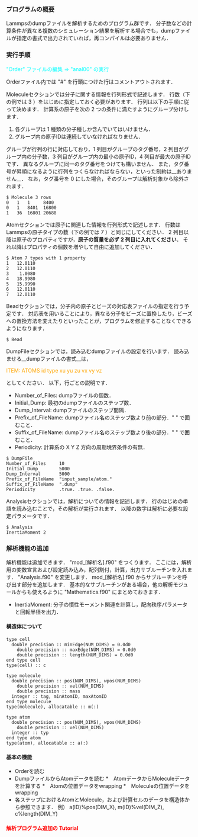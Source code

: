 <!-- このファイルは Markdown 記法で書かれています -->

### プログラムの概要

Lammpsのdumpファイルを解析するためのプログラム群です．
分子数などの計算条件が異なる複数のシミュレーション結果を解析する場合でも，dumpファイルが指定の書式で出力されていれば，再コンパイルは必要ありません．

### 実行手順

<Font color="aqua"> "Order" ファイルの編集 => "anal00" の実行 </font>

Orderファイル内では "\#" を行頭につけた行はコメントアウトされます．

Moleculeセクションでは分子に関する情報を行列形式で記述します．
行数（下の例では 3 ）をはじめに指定しておく必要があります．
行列は以下の手順に従って決めます．
計算系の原子を次の 2 つの条件に満たすようにグループ分けします．

1. 各グループは 1 種類の分子種しか含んでいてはいけません．
2. グループ内の原子IDは連続していなければなりません．

グループが行列の行に対応しており，1 列目がグループのタグ番号，2 列目がグループ内の分子数，3 列目がグループ内の最小の原子ID，4 列目が最大の原子IDです．
異なるグループに同一のタグ番号をつけても構いません．
また，タグ番号が昇順になるように行列をつくらなければならない，といった制約は__ありません__．
なお，タグ番号を 0 にした場合，そのグループは解析対象から除外されます．

```
$ Molecule 3 rows
0   1   1     8400
0   1   8401  16800
1   36  16801 20688
```

Atomセクションでは原子に関連した情報を行列形式で記述します．
行数はLammpsの原子タイプの数（下の例では 7 ）と同じにしてください．
2 列目以降は原子のプロパティですが，__原子の質量を必ず 2 列目に入れてください__．
それ以降はプロパティの個数を増やして自由に追加してください．

```
$ Atom 7 types with 1 property
1   12.0110
2   12.0110
3    1.0080
4   18.9980
5   15.9990
6   12.0110
7   12.0110
```

Beadセクションでは，分子内の原子とビーズの対応表ファイルの指定を行う予定です．
対応表を用いることにより，異なる分子をビーズに置換したり，ビーズへの置換方法を変えたりといったことが，プログラムを修正することなくできるようになります．

```
$ Bead
```

DumpFileセクションでは，読み込むdumpファイルの設定を行います．
読み込ませる__dumpファイルの書式__は，

<Font color="orange"> ITEM: ATOMS id type xu yu zu vx vy vz </font>

としてください．
以下，行ごとの説明です．

* Number_of_Files: dumpファイルの個数．
* Initial_Dump: 最初のdumpファイルのステップ数．
* Dump_Interval: dumpファイルのステップ間隔．
* Prefix_of_FileName: dumpファイル名のステップ数より前の部分．" " で囲むこと．
* Suffix_of_FileName: dumpファイル名のステップ数より後の部分．" " で囲むこと．
* Periodicity: 計算系の X Y Z 方向の周期境界条件の有無．

```
$ DumpFile
Number_of_Files     10
Initial_Dump        5000
Dump_Interval       5000
Prefix_of_FileName  "input_sample/atom."
Suffix_of_FileName  ".dump"
Periodicity         .true. .true. .false.
```

Analysisセクションでは，解析についての情報を記述します．
行のはじめの単語を読み込むことで，その解析が実行されます．
以降の数字は解析に必要な設定パラメータです．

```
$ Analysis
InertiaMoment 2
```

### 解析機能の追加

解析機能は追加できます．
"mod\_[解析名].f90" をつくります．
ここには，解析用の変数宣言および設定読み込み，配列割付，計算，出力サブルーチンを入れます．
"Analysis.f90" を変更します．
mod_[解析名].f90 からサブルーチンを呼び出す部分を追加します．
基本的なサブルーチンがある場合，他の解析モジュールからも使えるように "Mathematics.f90" にまとめておきます．

* InertiaMoment: 分子の慣性モーメント関連を計算し，配向秩序パラメータと回転半径を出力．

#### 構造体について

```
type cell
  double precision :: minEdge(NUM_DIMS) = 0.0d0
	double precision :: maxEdge(NUM_DIMS) = 0.0d0
	double precision :: length(NUM_DIMS) = 0.0d0
end type cell
type(cell) :: c

type molecule
  double precision :: pos(NUM_DIMS), wpos(NUM_DIMS)
	double precision :: vel(NUM_DIMS)
	double precision :: mass
  integer :: tag, minAtomID, maxAtomID
end type molecule
type(molecule), allocatable :: m(:)

type atom
  double precision :: pos(NUM_DIMS), wpos(NUM_DIMS)
	double precision :: vel(NUM_DIMS)
  integer :: typ
end type atom
type(atom), allocatable :: a(:)
```

#### 基本の機能

* Orderを読む
* DumpファイルからAtomデータを読む
*　AtomデータからMoleculeデータを計算する
*　Atomの位置データをwrapping
*　Moleculeの位置データをwrapping
* 各ステップにおけるAtomとMolecule，および計算セルのデータを構造体から参照できます．
   例） a(ID)%pos(DIM_X), m(ID)%vel(DIM_Z), c%length(DIM_Y)

#### <Font color="red">解析プログラム追加の Tutorial </font>
